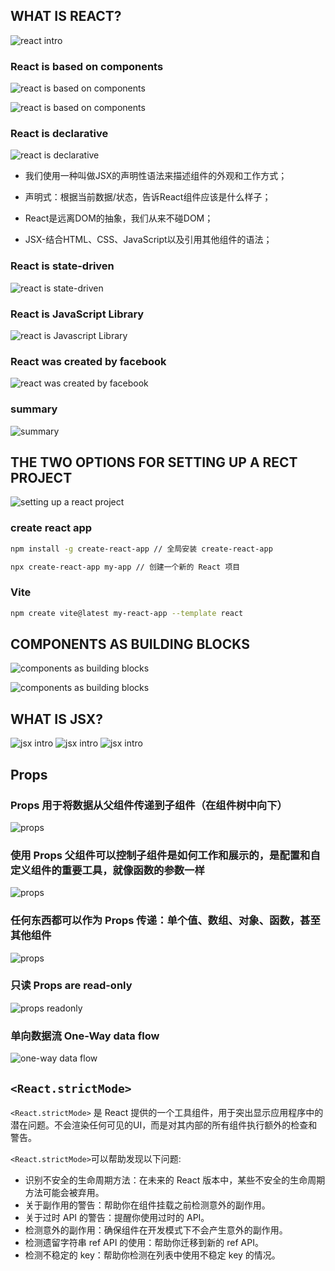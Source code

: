## WHAT IS REACT?

![react intro](./images/what-is-react/react-intro.png)

### React is based on components

![react is based on components](./images/what-is-react/based-on-components-1.png)

![react is based on components](./images/what-is-react/based-on-components-2.png)

### React is declarative

![react is declarative](./images/what-is-react/declarative.png)

- 我们使用一种叫做JSX的声明性语法来描述组件的外观和工作方式；

- 声明式：根据当前数据/状态，告诉React组件应该是什么样子；

- React是远离DOM的抽象，我们从来不碰DOM；

- JSX-结合HTML、CSS、JavaScript以及引用其他组件的语法；

### React is state-driven
![react is state-driven](./images/what-is-react/state-driven.png)

### React is JavaScript Library
![react is Javascript Library](./images/what-is-react/js-library.png)

### React was created by facebook

![react was created by facebook](./images/what-is-react/created-by-facebook.png)

### summary

![summary](./images/what-is-react/summary.png)



## THE TWO OPTIONS FOR SETTING UP A RECT PROJECT

![setting up a react project](./images/setting-up-a-react-project.png)

### create react app

```bash
npm install -g create-react-app // 全局安装 create-react-app

npx create-react-app my-app // 创建一个新的 React 项目
```

### Vite

```bash
npm create vite@latest my-react-app --template react
```

## COMPONENTS AS BUILDING BLOCKS
![components as building blocks](./images/components-as-building-blocks-1.png)

![components as building blocks](./images/components-as-building-blocks-2.png)

## WHAT IS JSX?

![jsx intro](./images/wtat-is-jsx/jsx-intro-1.png)
![jsx intro](./images/wtat-is-jsx/jsx-intro-2.png)
![jsx intro](./images/wtat-is-jsx/jsx-intro-3.png)

## Props

### Props 用于将数据从父组件传递到子组件（在组件树中向下）
![props](./images/props/props-1.png)


### 使用 Props 父组件可以控制子组件是如何工作和展示的，是配置和自定义组件的重要工具，就像函数的参数一样
![props](./images/props/props-2.png)


### 任何东西都可以作为 Props 传递：单个值、数组、对象、函数，甚至其他组件
![props](./images/props/props-3.png)

### 只读 Props are read-only
![props readonly](./images/props/read-only.png)

### 单向数据流 One-Way data flow
![one-way data flow](./images/props/one-way-data-flow.png)

## `<React.strictMode>`
`<React.strictMode>` 是 React 提供的一个工具组件，用于突出显示应用程序中的潜在问题。不会渲染任何可见的UI，而是对其内部的所有组件执行额外的检查和警告。

`<React.strictMode>`可以帮助发现以下问题: 
- 识别不安全的生命周期方法：在未来的 React 版本中，某些不安全的生命周期方法可能会被弃用。
- 关于副作用的警告：帮助你在组件挂载之前检测意外的副作用。
- 关于过时 API 的警告：提醒你使用过时的 API。
- 检测意外的副作用：确保组件在开发模式下不会产生意外的副作用。
- 检测遗留字符串 ref API 的使用：帮助你迁移到新的 ref API。
- 检测不稳定的 key：帮助你检测在列表中使用不稳定 key 的情况。


